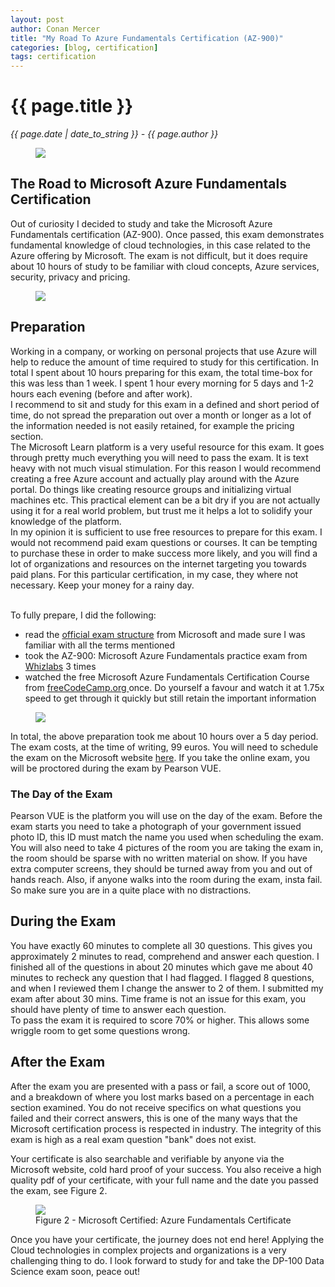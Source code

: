 ```yaml
---
layout: post
author: Conan Mercer
title: "My Road To Azure Fundamentals Certification (AZ-900)"
categories: [blog, certification]
tags: certification
---
```


<script src="https://polyfill.io/v3/polyfill.min.js?features=es6"></script>
<script id="MathJax-script" async
          src="https://cdn.jsdelivr.net/npm/mathjax@3/es5/tex-mml-chtml.js">
</script>

<div class="post-paragraph">
  <h1>{{ page.title }}</h1>
  <p><i>{{ page.date | date_to_string }} - {{ page.author }}</i></p>

  <figure>
  <img src="{{site.baseurl}}/assets/minified/images/certification/az900.png">
  </figure>
<h2>The Road to Microsoft Azure Fundamentals Certification</h2>

Out of curiosity I decided to study and take the Microsoft Azure Fundamentals certification (AZ-900). Once passed, this exam demonstrates fundamental knowledge of cloud technologies, in this case related to the Azure offering by Microsoft. The exam is not difficult, but it does require about 10 hours of study to be familiar with cloud concepts, Azure services, security, privacy and pricing.
  <figure>
  <img src="{{site.baseurl}}/assets/minified/images/certification/cloud.png">
  </figure>

<h2>Preparation</h2>

Working in a company, or working on personal projects that use Azure will help to reduce the amount of time required to study for this certification. In total I spent about 10 hours preparing for this exam, the total time-box for this was less than 1 week. I spent 1 hour every morning for 5 days and 1-2 hours each evening (before and after work).
<br> 
I recommend to sit and study for this exam in a defined and short period of time, do not spread the preparation out over a month or longer as a lot of the information needed is not easily retained, for example the pricing section.
<br> 
The Microsoft Learn platform is a very useful resource for this exam. It goes through pretty much everything you will need to pass the exam. It is text heavy with not much visual stimulation. For this reason I would recommend creating a free Azure account and actually play around with the Azure portal. Do things like creating resource groups and initializing virtual machines etc. This practical element can be a bit dry if you are not actually using it for a real world problem, but trust me it helps a lot to solidify your knowledge of the platform.
<br> 
In my opinion it is sufficient to use free resources to prepare for this exam. I would not recommend paid exam questions or courses. It can be tempting to purchase these in order to make success more likely, and you will find a lot of organizations and resources on the internet targeting you towards paid plans. For this particular certification, in my case, they where not necessary. Keep your money for a rainy day.

<br>
To fully prepare, I did the following:

<ul>
 <li>read the <a href="https://query.prod.cms.rt.microsoft.com/cms/api/am/binary/RE3VwUY" target="_blank">official exam structure</a> from Microsoft and made sure I was familiar with all the terms mentioned </li>
 <li>took the AZ-900: Microsoft Azure Fundamentals practice exam from <a href="https://www.whizlabs.com/microsoft-azure-certification-az-900/" target="_blank">Whizlabs</a> 3 times </li>
 <li>watched the free Microsoft Azure Fundamentals Certification Course from <a href="https://www.youtube.com/watch?v=NKEFWyqJ5XA" target="_blank"> freeCodeCamp.org
</a> once. Do yourself a favour and watch it at 1.75x speed to get through it quickly but still retain the important information </li>
</ul>

  <figure>
  <img src="{{site.baseurl}}/assets/minified/images/certification/study2.png">
  </figure>

In total, the above preparation took me about 10 hours over a 5 day period.
<br> 
The exam costs, at the time of writing, 99 euros. You will need to schedule the exam on the Microsoft website <a href="https://docs.microsoft.com/en-us/learn/certifications/exams/az-900" target="_blank">here</a>. If you take the online exam, you will be proctored during the exam by Pearson VUE.


<h3>The Day of the Exam</h3>
Pearson VUE is the platform you will use on the day of the exam. Before the exam starts you need to take a photograph of your government issued photo ID, this ID must match the name you used when scheduling the exam. You will also need to take 4 pictures of the room you are taking the exam in, the room should be sparse with no written material on show. If you have extra computer screens, they should be turned away from you and out of hands reach. Also, if anyone walks into the room during the exam, insta fail. So make sure you are in a quite place with no distractions.

<h2>During the Exam</h2>

You have exactly 60 minutes to complete all 30 questions. This gives you approximately 2 minutes to read, comprehend and answer each question. I finished all of the questions in about 20 minutes which gave me about 40 minutes to recheck any question that I had flagged. I flagged 8 questions, and when I reviewed them I change the answer to 2 of them. I submitted my exam after about 30 mins. Time frame is not an issue for this exam, you should have plenty of time to answer each question.
<br> 
To pass the exam it is required to score 70% or higher. This allows some wriggle room to get some questions wrong.

<h2>After the Exam</h2>

After the exam you are presented with a pass or fail, a score out of 1000, and a breakdown of where you lost marks based on a percentage in each section examined. You do not receive specifics on what questions you failed and their correct answers, this is one of the many ways that the Microsoft certification process is respected in industry. The integrity of this exam is high as a real exam question "bank" does not exist.

Your certificate is also searchable and verifiable by anyone via the Microsoft website, cold hard proof of your success. You also receive a high quality pdf of your certificate, with your full name and the date you passed the exam, see Figure 2.

  <figure>
  <img src="{{site.baseurl}}/assets/minified/images/certification/cert2.png">
  <figcaption>Figure 2 - Microsoft Certified: Azure Fundamentals Certificate </figcaption>
  </figure>

Once you have your certificate, the journey does not end here! Applying the Cloud technologies in complex projects and organizations is a very challenging thing to do. I look forward to study for and take the DP-100 Data Science exam soon, peace out!